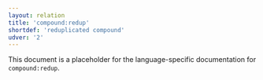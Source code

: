 ```yaml
---
layout: relation
title: 'compound:redup'
shortdef: 'reduplicated compound'
udver: '2'
---
```


This document is a placeholder for the language-specific documentation
for `compound:redup`.
